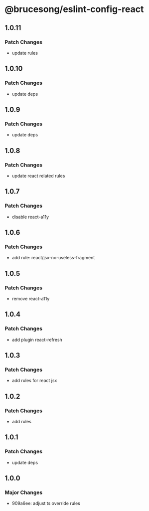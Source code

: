 # @brucesong/eslint-config-react

## 1.0.11

### Patch Changes

- update rules

## 1.0.10

### Patch Changes

- update deps

## 1.0.9

### Patch Changes

- update deps

## 1.0.8

### Patch Changes

- update react related rules

## 1.0.7

### Patch Changes

- disable react-a11y

## 1.0.6

### Patch Changes

- add rule: react/jsx-no-useless-fragment

## 1.0.5

### Patch Changes

- remove react-a11y

## 1.0.4

### Patch Changes

- add plugin react-refresh

## 1.0.3

### Patch Changes

- add rules for react jsx

## 1.0.2

### Patch Changes

- add rules

## 1.0.1

### Patch Changes

- update deps

## 1.0.0

### Major Changes

- 909a6ee: adjust ts override rules
